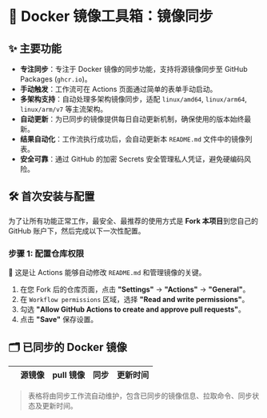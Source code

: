 # 🚀 Docker 镜像工具箱：镜像同步

## ✨ 主要功能

- **专注同步**：专注于 Docker 镜像的同步功能，支持将源镜像同步至 GitHub Packages (`ghcr.io`)。
- **手动触发**：工作流可在 Actions 页面通过简单的表单手动启动。
- **多架构支持**：自动处理多架构镜像同步，适配 `linux/amd64`, `linux/arm64`, `linux/arm/v7` 等主流架构。
- **自动更新**：为已同步的镜像提供每日自动更新机制，确保使用的版本始终最新。
- **结果自动化**：工作流执行成功后，会自动更新本 `README.md` 文件中的镜像列表。
- **安全可靠**：通过 GitHub 的加密 Secrets 安全管理私人凭证，避免硬编码风险。

## 🛠️ 首次安装与配置

为了让所有功能正常工作，最安全、最推荐的使用方式是 **Fork 本项目**到您自己的 GitHub 账户下，然后完成以下一次性配置。

### 步骤 1: 配置仓库权限

:closed_lock_with_key: 这是让 Actions 能够自动修改 `README.md` 和管理镜像的关键。

1. 在您 Fork 后的仓库页面，点击 **"Settings"** -> **"Actions"** -> **"General"**。
2. 在 `Workflow permissions` 区域，选择 **"Read and write permissions"**。
3. 勾选 **"Allow GitHub Actions to create and approve pull requests"**。
4. 点击 **"Save"** 保存设置。

## 🗂️ 已同步的 Docker 镜像

|   | 源镜像 | pull 镜像 | 同步 | 更新时间 |
| ---- | -------- | --------- | ---- | -------- |
> 表格将由同步工作流自动维护，包含已同步的镜像信息、拉取命令、同步状态及更新时间。
